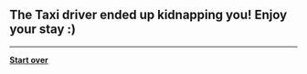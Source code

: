 ## The Taxi driver ended up kidnapping you! Enjoy your stay :)
---
[**Start over**](../chooselocation.md)
